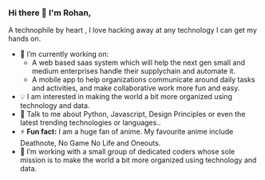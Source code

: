 <!--
**rss-holmes/rss-holmes** is a ✨ _special_ ✨ repository because its `README.md` (this file) appears on your GitHub profile.

Here are some ideas to get you started:

- 🔭 I’m currently working on ...
- 🌱 I’m currently learning ...
- 👯 I’m looking to collaborate on ...
- 🤔 I’m looking for help with ...
- 💬 Ask me about ...
- 📫 How to reach me: ...
- 😄 Pronouns: ...
- ⚡ Fun fact: ...
-->

<!-- Banner -->
<!-- ![rss-holmes' github stats](https://github-readme-stats.vercel.app/api?username=rss-holmes&show_icons=true) -->

### Hi there 👋 I'm Rohan,

A technophile by heart , I love hacking away at any technology I can get my hands on.


- 🔭 I’m currently working on:
	- A web based saas system which will help the next gen small and medium enterprises handle their supplychain and automate it.
	- A mobile app to help organizations communicate around daily tasks and activities, and make collaborative work more fun and easy.
- 💡 I am interested in making the world a bit more organized using technology and data.
- 💬 Talk to me about Python, Javascript, Design Principles or even the latest trending technologies or languages..
- ⚡ **Fun fact:** I am a huge fan of anime. My favourite anime include Deathnote, No Game No Life and Oneouts.
- 🌱 I’m working with a small group of dedicated coders whose sole mission is to make the world a bit more organized using technology and data.
